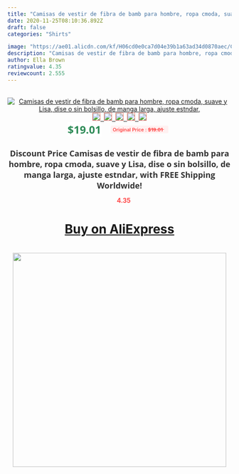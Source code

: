 ```yaml
---
title: "Camisas de vestir de fibra de bamb para hombre, ropa cmoda, suave y Lisa, dise o sin bolsillo, de manga larga, ajuste estndar,"
date: 2020-11-25T08:10:36.892Z
draft: false
categories: "Shirts"

image: "https://ae01.alicdn.com/kf/H06cd0e0ca7d04e39b1a63ad34d0870aec/Camisas-de-vestir-de-fibra-de-bamb-para-hombre-ropa-cmoda-suave-y-Lisa-dise-o.jpg"
description: "Camisas de vestir de fibra de bamb para hombre, ropa cmoda, suave y Lisa, dise o sin bolsillo, de manga larga, ajuste estndar,"
author: Ella Brown
ratingvalue: 4.35
reviewcount: 2.555
---
```

<br>
<div style="text-align: center;">
<a href="https://s.click.aliexpress.com/e/_AUjAXj" target="_blank" rel="nofollow noopener noreferrer"><img alt="Camisas de vestir de fibra de bamb para hombre, ropa cmoda, suave y Lisa, dise o sin bolsillo, de manga larga, ajuste estndar," class="magnifier-image" src="https://ae01.alicdn.com/kf/H06cd0e0ca7d04e39b1a63ad34d0870aec/Camisas-de-vestir-de-fibra-de-bamb-para-hombre-ropa-cmoda-suave-y-Lisa-dise-o.jpg_640x640.jpg">
<br>
<img style="border:1px solid salmon" src="https://ae01.alicdn.com/kf/H06cd0e0ca7d04e39b1a63ad34d0870aec/Camisas-de-vestir-de-fibra-de-bamb-para-hombre-ropa-cmoda-suave-y-Lisa-dise-o.jpg_120x120.jpg">&nbsp;&nbsp;<img style="border:1px solid salmon" src="https://ae01.alicdn.com/kf/Hae6dab0284ac4bf2bea0a0367616affbs/Camisas-de-vestir-de-fibra-de-bamb-para-hombre-ropa-cmoda-suave-y-Lisa-dise-o.jpg_120x120.jpg">&nbsp;&nbsp;<img style="border:1px solid salmon" src="https://ae01.alicdn.com/kf/H6a394bb8f6e7448bb5c36e707d0ef04eF/Camisas-de-vestir-de-fibra-de-bamb-para-hombre-ropa-cmoda-suave-y-Lisa-dise-o.jpg_120x120.jpg">&nbsp;&nbsp;<img style="border:1px solid salmon" src="https://ae01.alicdn.com/kf/Hbcd71038732746629febc76efca172d3I/Camisas-de-vestir-de-fibra-de-bamb-para-hombre-ropa-cmoda-suave-y-Lisa-dise-o.jpg_120x120.jpg">&nbsp;&nbsp;<img style="border:1px solid salmon" src="https://ae01.alicdn.com/kf/H80e8e001a86b49429c8a902281ddf3cca/Camisas-de-vestir-de-fibra-de-bamb-para-hombre-ropa-cmoda-suave-y-Lisa-dise-o.jpg_120x120.jpg"></a></div><br0>
<div style="text-align: center;"><span style="background-color: white; border: 0px; box-sizing: border-box; color: seagreen; display: inline-block; font-family: &quot;open sans&quot; , &quot;arial&quot; , &quot;helvetica&quot; , sans-serif , &quot;heiti&quot;; font-size: 24px; font-stretch: inherit; font-weight: 700; line-height: inherit; margin: 0px 10px 0px 0px; padding: 0px; vertical-align: middle;">$19.01 </span>
<span style="background: rgb(255 , 241 , 241); border-radius: 3px; border: 0px; box-sizing: border-box; color: #ff4747; display: inline-block; font-family: inherit; font-size: 12px; font-stretch: inherit; font-style: inherit; font-variant: inherit; font-weight: 600; line-height: inherit; margin: 0px; padding: 2px 5px; transform: scale(0.9); vertical-align: middle;">Original Price : <b style="text-decoration: line-through;">$19.01 </b> &nbsp;&nbsp;</span></div>
<h1 style="color: #333333; display: inline-block; font-family: &quot;open sans&quot; , &quot;arial&quot; , &quot;helvetica&quot; , sans-serif , &quot;heiti&quot;; font-size: 18px; font-stretch: inherit; font-weight: 700; text-align: center;">Discount Price Camisas de vestir de fibra de bamb para hombre, ropa cmoda, suave y Lisa, dise o sin bolsillo, de manga larga, ajuste estndar, with FREE Shipping Worldwide!</h1>
<div style="color: #ff4747; text-align: center;">
<img src="https://4.bp.blogspot.com/-M0ZcTcb-5uY/XleCXlxnR4I/AAAAAAAAAEc/OrjgMkXV1oMQFaCRZj5HQwOCBcu3w1FegCPcBGAYYCw/s1600/star.png" style="height: 15px;">&nbsp;<b>4.35</b></div>
<div class="button_cont" align="center"><a class="buynow_a" href="https://s.click.aliexpress.com/e/_AUjAXj" target="_blank" rel="nofollow noopener noreferrer"><H1>Buy on AliExpress</H1></a></div><br>
<div class="separator" style="clear: both; text-align: center;">
<img src="https://lh3.googleusercontent.com/-pTy5HemUv9M/XlePHvY0dAI/AAAAAAAAAE4/0nX5iRUoIWY8eMW9Dpxeirr157OZliDIgCLcBGAsYHQ/s1600/badge.gif" width="480">
</div>
